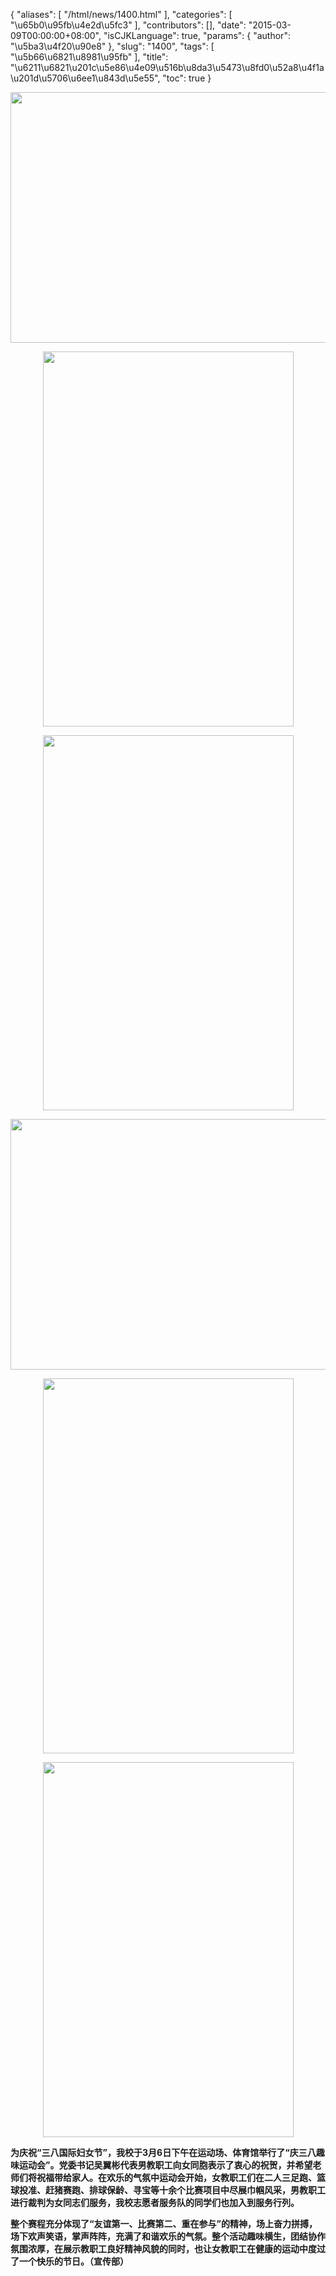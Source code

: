 {
    "aliases": [
        "/html/news/1400.html"
    ],
    "categories": [
        "\u65b0\u95fb\u4e2d\u5fc3"
    ],
    "contributors": [],
    "date": "2015-03-09T00:00:00+08:00",
    "isCJKLanguage": true,
    "params": {
        "author": "\u5ba3\u4f20\u90e8"
    },
    "slug": "1400",
    "tags": [
        "\u5b66\u6821\u8981\u95fb"
    ],
    "title": "\u6211\u6821\u201c\u5e86\u4e09\u516b\u8da3\u5473\u8fd0\u52a8\u4f1a\u201d\u5706\u6ee1\u843d\u5e55",
    "toc": true
}


<img
    src="https://cdn.tfls.online/mirror/full/e2a04c5f8c81b85f4ec5de5884fc8bcd8f01e6ef.jpg"
    style="display:block;margin-left:auto;margin-right:auto;"
    decoding="async"
    fetchpriority="auto"
    loading="lazy"
    height="401"
    width="600"
/>





<img
    src="https://cdn.tfls.online/mirror/full/12848116b4c8e648d0f990debc1501a342ccd6ae.jpg"
    style="display:block;margin-left:auto;margin-right:auto;"
    decoding="async"
    fetchpriority="auto"
    loading="lazy"
    height="600"
    width="401"
/>





<img
    src="https://cdn.tfls.online/mirror/full/20bdc9ed9e2ae340b07364f7e06cceb787003d29.jpg"
    style="display:block;margin-left:auto;margin-right:auto;"
    decoding="async"
    fetchpriority="auto"
    loading="lazy"
    height="600"
    width="401"
/>





<img
    src="https://cdn.tfls.online/mirror/full/1a672a111a6871b1a8afba7944aceecd94e73409.jpg"
    style="display:block;margin-left:auto;margin-right:auto;"
    decoding="async"
    fetchpriority="auto"
    loading="lazy"
    height="401"
    width="600"
/>





<img
    src="https://cdn.tfls.online/mirror/full/ddd834636eba50a79d8bf970e5fd9a036f70f6cf.jpg"
    style="display:block;margin-left:auto;margin-right:auto;"
    decoding="async"
    fetchpriority="auto"
    loading="lazy"
    height="600"
    width="401"
/>





<img
    src="https://cdn.tfls.online/mirror/full/8193cf651225368783af1b154f7f8cfb335c1bdb.jpg"
    style="display:block;margin-left:auto;margin-right:auto;"
    decoding="async"
    fetchpriority="auto"
    loading="lazy"
    height="600"
    width="401"
/>




  





**为庆祝“三八国际妇女节”，我校于****3****月****6****日下午在运动场、体育馆举行了“庆三八趣味运动会”。党委书记吴翼彬代表男教职工向女同胞表示了衷心的祝贺，并希望老师们将祝福带给家人。在欢乐的气氛中运动会开始，女教职工们在二人三足跑、篮球投准、赶猪赛跑、排球保龄、寻宝等十余个比赛项目中尽展巾帼风采，男教职工进行裁判为女同志们服务，我校志愿者服务队的同学们也加入到服务行列。**




**整个赛程充分体现了“友谊第一、比赛第二、重在参与”的精神，场上奋力拼搏，场下欢声笑语，掌声阵阵，充满了和谐欢乐的气氛。整个活动趣味横生，团结协作氛围浓厚，在展示教职工良好精神风貌的同时，也让女教职工在健康的运动中度过了一个快乐的节日。（宣传部）**




  



